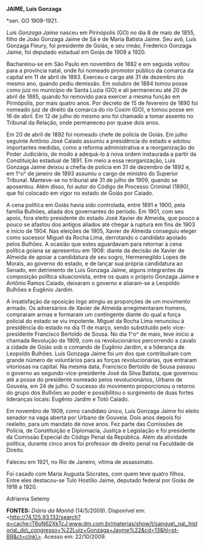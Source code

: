**JAIME, Luís Gonzaga**

\*sen. GO 1909-1921.

*Luís Gonzaga Jaime* nasceu em Pirinópolis (GO) no dia 8 de maio de
1855, filho de João Gonzaga Jaime de Sá e de Maria Batista Jaime. Seu
avô, Luís Gonzaga Fleury, foi presidente de Goiás, e seu irmão,
Frederico Gonzaga Jaime, foi deputado estadual em Goiás de 1909 a 1920.

Bacharelou-se em São Paulo em novembro de 1882 e em seguida voltou para
a província natal, onde foi nomeado promotor público da comarca da
capital em 11 de abril de 1883. Exerceu o cargo até 31 de dezembro do
mesmo ano, quando pediu demissão. Em outubro de 1884 tomou posse como
juiz no município de Santa Luzia (GO) e ali permaneceu até 20 de abril
de 1885, quando foi removido para exercer a mesma função em Pirinópolis,
por mais quatro anos. Por decreto de 15 de fevereiro de 1890 foi nomeado
juiz de direito da comarca do rio Coxim (GO), e tomou posse em 16 de
abril. Em 12 de julho do mesmo ano foi chamado a tomar assento no
Tribunal da Relação, onde permaneceu por quase dois anos.

Em 20 de abril de 1892 foi nomeado chefe de polícia de Goiás. Em julho
seguinte Antônio José Caiado assumiu a presidência do estado e adotou
importantes medidas, como a reforma administrativa e a reorganização do
Poder Judiciário, de modo a adequá-lo à nova ordem instaurada a partir
da Constituição estadual de 1891. Em meio a essa reorganização, Luís
Gonzaga Jaime deixou a chefia de polícia em 31 de dezembro de 1892 e, em
1^o^ de janeiro de 1893 assumiu o cargo de ministro do Superior
Tribunal. Manteve-se no tribunal até 31 de julho de 1909, quando se
aposentou. Além disso, foi autor do Código de Processo Criminal (1890),
que foi colocado em vigor no estado de Goiás por Caiado.

A cena política em Goiás havia sido controlada, entre 1891 e 1900, pela
família Bulhões, aliada dos governantes do período. Em 1901, com seu
apoio, fora eleito presidente do estado José Xavier de Almeida, que
pouco a pouco se afastou dos antigos aliados até chegar à ruptura em
fins de 1903 e início de 1904. Nas eleições de 1905, Xavier de Almeida
conseguiu eleger como sucessor Miguel da Rocha Lima, derrotando o
candidato apoiado pelos Bulhões. A ocasião que estes aguardavam para
retornar à cena política goiana se apresentou em 1908: diante da decisão
de Xavier de Almeida de apoiar a candidatura de seu sogro, Hermenegildo
Lopes de Morais, ao governo do estado, e de lançar sua própria
candidatura ao Senado, em detrimento de Luís Gonzaga Jaime, alguns
integrantes da composição política situacionista, entre os quais o
próprio Gonzaga Jaime e Antônio Ramos Caiado, deixaram o governo e
aliaram-se a Leopoldo Bulhões e Eugênio Jardim.

A insatisfação da oposição logo atingiu as proporções de um movimento
armado. Os adversários de Xavier de Almeida arregimentaram homens,
compraram armas e formaram um contingente diante do qual a força
policial do estado se viu impotente. Miguel da Rocha Lima renunciou à
presidência do estado no dia 11 de março, sendo substituído pelo
vice-presidente Francisco Bertoldo de Sousa. No dia 1^o^ de maio, teve
início a chamada Revolução de 1909, com os revolucionários percorrendo a
cavalo a cidade de Goiás sob o comando de Eugênio Jardim, e a liderança
de Leopoldo Bulhões. Luís Gonzaga Jaime foi um dos que contribuíram com
grande número de voluntários para as forças revolucionárias, que
entraram vitoriosas na capital. Na mesma data, Francisco Bertoldo de
Sousa passou o governo ao segundo-vice-presidente José da Silva Batista,
que governou até a posse do presidente nomeado pelos revolucionários,
Urbano de Gouveia, em 24 de julho. O sucesso do movimento proporcionou o
retorno do grupo dos Bulhões ao poder e possibilitou o surgimento de
duas fortes lideranças locais: Eugênio Jardim e Totó Caiado.

Em novembro de 1909, como candidato único, Luís Gonzaga Jaime foi eleito
senador na vaga aberta por Urbano de Gouveia. Dois anos depois foi
reeleito, para um mandato de nove anos. Fez parte das Comissões de
Polícia, de Constituição e Diplomacia, Justiça e Legislação e foi
presidente da Comissão Especial do Código Penal da República. Além da
atividade política, durante cinco anos foi professor de direito penal na
Faculdade de Direito.

Faleceu em 1921, no Rio de Janeiro, vítima de assassinato.

Foi casado com Maria Augusta Sócrates, com quem teve quatro filhos.
Entre eles destacou-se Tulo Hostílio Jaime, deputado federal por Goiás
de 1918 a 1920.

Adrianna Setemy

**FONTES:** *Diário da Manhã* (14/5/2009). Disponível em:
\<http://74.125.93.132/search?q=cache:iT6oN62XkTcJ:www.dm.com.br/materias/show/t/sangue\_na\_historia\_do\_congresso+%22Luiz+Gonzaga+Jayme%22&cd=13&hl=pt-BR&ct=clnk\>.
Acesso em: 22/10/2009.
